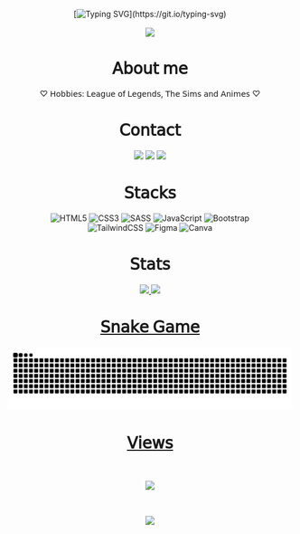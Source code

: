 <div align="center">

[![Typing SVG](https://readme-typing-svg.demolab.com?font=Fira+Code&size=30&duration=5500&pause=1000&color=E673B3&width=540&lines=Hello%2C+welcome+to+my+profile!)](https://git.io/typing-svg)

</div>

<div align="center">
  <div>
    <img src="https://64.media.tumblr.com/e61599bccb1d8a90079627f7ddd4eb86/730c26d7cd119ba0-1e/s1280x1920/33a8b560fffba4e53e42a79297f3ade36d8e924d.pnj" width="600px" align="center">
  </div>
</div>

<div align="center">
 <h1>𝖠𝖻𝗈𝗎𝗍 𝗆𝖾</h1>  
 ♡ 𝖧𝗈𝖻𝖻𝗂𝖾𝗌: 𝖫𝖾𝖺𝗀𝗎𝖾 𝗈𝖿 𝖫𝖾𝗀𝖾𝗇𝖽𝗌, 𝖳𝗁𝖾 𝖲𝗂𝗆𝗌 𝖺𝗇𝖽 𝖠𝗇𝗂𝗆𝖾𝗌 ♡
</div>

<div align="center">
  <h1>𝖢𝗈𝗇𝗍𝖺𝖼𝗍</h1>
  <a href = "mailto:edyanealves@gmail.com"><img src="https://img.shields.io/badge/-Gmail-%23333?&color=282a36&style=for-the-badge&logo=gmail&logoColor=white" target="_blank"></a>
  <a href="" target="_blank"><img src="https://img.shields.io/badge/Discord-7289DA?&color=282a36&style=for-the-badge&logo=discord&logoColor=white" target="_blank"></a> 
  <a href="https://www.linkedin.com/in/edyanealves/" target="_blank"><img src="https://img.shields.io/badge/-LinkedIn-%230077B5?&color=282a36&style=for-the-badge&logo=linkedin&logoColor=white" target="_blank"></a> 
</div>

<div align="center">
  <h1>𝖲𝗍𝖺𝖼𝗄𝗌</h1>
  
  ![HTML5](https://img.shields.io/badge/html5-%23E34F26.svg?&color=E673B3&style=for-the-badge&logo=html5&logoColor=white)
  ![CSS3](https://img.shields.io/badge/css3-%231572B6.svg?&color=E673B3&style=for-the-badge&logo=css3&logoColor=white) 
  ![SASS](https://img.shields.io/badge/SASS-hotpink.svg?&color=E673B3&style=for-the-badge&logo=SASS&logoColor=white)
  ![JavaScript](https://img.shields.io/badge/javascript-%23323330.svg?&color=E673B3&style=for-the-badge&logo=javascript&logoColor=white)
  ![Bootstrap](https://img.shields.io/badge/bootstrap-%23563D7C.svg?&color=E673B3&style=for-the-badge&logo=bootstrap&logoColor=white)  
  ![TailwindCSS](https://img.shields.io/badge/tailwindcss-%2338B2AC.svg?&color=E673B3&style=for-the-badge&logo=tailwind-css&logoColor=white)
  ![Figma](https://img.shields.io/badge/figma-%23F24E1E.svg?&color=E673B3&style=for-the-badge&logo=figma&logoColor=white)
  ![Canva](https://img.shields.io/badge/Canva-%2300C4CC.svg?&color=E673B3&style=for-the-badge&logo=Canva&logoColor=white)  
  
</div>

<div align="center">
  <h1>𝖲𝗍𝖺𝗍𝗌</h1>
    <a href="https://github.com/Edyane">
    <img height="150em" src="https://github-readme-stats.vercel.app/api?username=edyane&show_icons=true&theme=dracula&include_all_commits=true&count_private=true"/>
    <img height="150em" src="https://github-readme-stats.vercel.app/api/top-langs/?username=edyane&layout=compact&langs_count=7&theme=dracula"/> 
</div>

<div align="center">
  <h1>𝖲𝗇𝖺𝗄𝖾 𝖦𝖺𝗆𝖾</h1>
  
  ![Snake animation](https://github.com/edyane/edyane/blob/output/github-contribution-grid-snake.svg)
</div>


<div align="center">
  <h1>𝖵𝗂𝖾𝗐𝗌<h1>
<div>
 <img height="140" src="https://c.tenor.com/rg2aP4tIS6cAAAAi/bubududu-panda.gif"/>
</div>

<div>

![](https://komarev.com/ghpvc/?username=edyane&color=E673B3&style=for-the-badge)
</div>     
</div>
